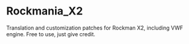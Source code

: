 # Rockmania_X2
Translation and customization patches for Rockman X2, including VWF engine. Free to use, just give credit.
